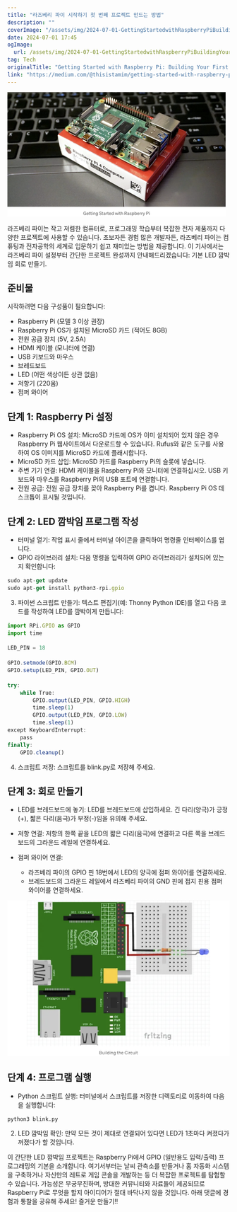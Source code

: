 ```yaml
---
title: "라즈베리 파이 시작하기 첫 번째 프로젝트 만드는 방법"
description: ""
coverImage: "/assets/img/2024-07-01-GettingStartedwithRaspberryPiBuildingYourFirstProject_0.png"
date: 2024-07-01 17:45
ogImage: 
  url: /assets/img/2024-07-01-GettingStartedwithRaspberryPiBuildingYourFirstProject_0.png
tag: Tech
originalTitle: "Getting Started with Raspberry Pi: Building Your First Project"
link: "https://medium.com/@thisistamim/getting-started-with-raspberry-pi-building-your-first-project-fe2291f96ab3"
---
```



![Getting Started with Raspberry Pi](/assets/img/2024-07-01-GettingStartedwithRaspberryPiBuildingYourFirstProject_0.png)

라즈베리 파이는 작고 저렴한 컴퓨터로, 프로그래밍 학습부터 복잡한 전자 제품까지 다양한 프로젝트에 사용할 수 있습니다. 초보자든 경험 많은 개발자든, 라즈베리 파이는 컴퓨팅과 전자공학의 세계로 입문하기 쉽고 재미있는 방법을 제공합니다. 이 기사에서는 라즈베리 파이 설정부터 간단한 프로젝트 완성까지 안내해드리겠습니다: 기본 LED 깜박임 회로 만들기.

## 준비물

시작하려면 다음 구성품이 필요합니다:

<div class="content-ad"></div>

- Raspberry Pi (모델 3 이상 권장)
- Raspberry Pi OS가 설치된 MicroSD 카드 (적어도 8GB)
- 전원 공급 장치 (5V, 2.5A)
- HDMI 케이블 (모니터에 연결)
- USB 키보드와 마우스
- 브레드보드
- LED (어떤 색상이든 상관 없음)
- 저항기 (220옴)
- 점퍼 와이어

## 단계 1: Raspberry Pi 설정

- Raspberry Pi OS 설치: MicroSD 카드에 OS가 이미 설치되어 있지 않은 경우 Raspberry Pi 웹사이트에서 다운로드할 수 있습니다. Rufus와 같은 도구를 사용하여 OS 이미지를 MicroSD 카드에 플래시합니다.
- MicroSD 카드 삽입: MicroSD 카드를 Raspberry Pi의 슬롯에 넣습니다.
- 주변 기기 연결: HDMI 케이블을 Raspberry Pi와 모니터에 연결하십시오. USB 키보드와 마우스를 Raspberry Pi의 USB 포트에 연결합니다.
- 전원 공급: 전원 공급 장치를 꽂아 Raspberry Pi를 켭니다. Raspberry Pi OS 데스크톱이 표시될 것입니다.

## 단계 2: LED 깜박임 프로그램 작성

<div class="content-ad"></div>

- 터미널 열기: 작업 표시 줄에서 터미널 아이콘을 클릭하여 명령줄 인터페이스를 엽니다.
- GPIO 라이브러리 설치: 다음 명령을 입력하여 GPIO 라이브러리가 설치되어 있는지 확인합니다:

```js
sudo apt-get update
sudo apt-get install python3-rpi.gpio
```

3. 파이썬 스크립트 만들기: 텍스트 편집기(예: Thonny Python IDE)를 열고 다음 코드를 작성하여 LED를 깜박이게 만듭니다:

```js
import RPi.GPIO as GPIO
import time

LED_PIN = 18

GPIO.setmode(GPIO.BCM)
GPIO.setup(LED_PIN, GPIO.OUT)

try:
    while True:
        GPIO.output(LED_PIN, GPIO.HIGH)
        time.sleep(1)
        GPIO.output(LED_PIN, GPIO.LOW)
        time.sleep(1)
except KeyboardInterrupt:
    pass
finally:
    GPIO.cleanup()
```

<div class="content-ad"></div>

4. 스크립트 저장: 스크립트를 blink.py로 저장해 주세요.

## 단계 3: 회로 만들기

- LED를 브레드보드에 놓기: LED를 브레드보드에 삽입하세요. 긴 다리(양극)가 긍정(+), 짧은 다리(음극)가 부정(-)임을 유의해 주세요.
- 저항 연결: 저항의 한쪽 끝을 LED의 짧은 다리(음극)에 연결하고 다른 쪽을 브레드보드의 그라운드 레일에 연결하세요.
- 점퍼 와이어 연결:

  - 라즈베리 파이의 GPIO 핀 18번에서 LED의 양극에 점퍼 와이어를 연결하세요.
  - 브레드보드의 그라운드 레일에서 라즈베리 파이의 GND 핀에 접지 핀용 점퍼 와이어를 연결하세요.

<div class="content-ad"></div>


![이미지](/assets/img/2024-07-01-GettingStartedwithRaspberryPiBuildingYourFirstProject_1.png)

## 단계 4: 프로그램 실행

- Python 스크립트 실행: 터미널에서 스크립트를 저장한 디렉토리로 이동하여 다음을 실행합니다:

```bash
python3 blink.py
```

<div class="content-ad"></div>

2. LED 깜박임 확인: 만약 모든 것이 제대로 연결되어 있다면 LED가 1초마다 켜졌다가 꺼졌다가 할 것입니다.

이 간단한 LED 깜박임 프로젝트는 Raspberry Pi에서 GPIO (일반용도 입력/출력) 프로그래밍의 기본을 소개합니다. 여기서부터는 날씨 관측소를 만들거나 홈 자동화 시스템을 구축하거나 자신만의 레트로 게임 콘솔을 개발하는 등 더 복잡한 프로젝트를 탐험할 수 있습니다. 가능성은 무궁무진하며, 방대한 커뮤니티와 자료들이 제공되므로 Raspberry Pi로 무엇을 할지 아이디어가 절대 바닥나지 않을 것입니다. 아래 댓글에 경험과 통찰을 공유해 주세요! 즐거운 만들기!!